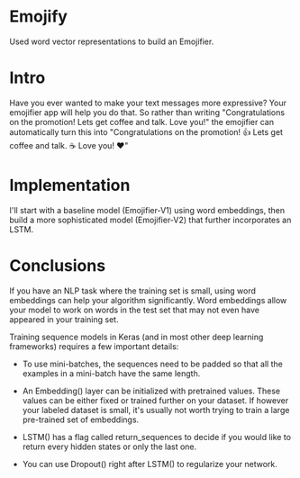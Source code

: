 # Emojify
Used word vector representations to build an Emojifier.
# Intro
Have you ever wanted to make your text messages more expressive? Your emojifier app will help you do that. So rather than writing "Congratulations on the promotion! Lets get coffee and talk. Love you!" the emojifier can automatically turn this into "Congratulations on the promotion! 👍 Lets get coffee and talk. ☕️ Love you! ❤️"
# Implementation
I'll start with a baseline model (Emojifier-V1) using word embeddings, then build a more sophisticated model (Emojifier-V2) that further incorporates an LSTM.
# Conclusions
If you have an NLP task where the training set is small, using word embeddings can help your algorithm significantly. Word embeddings allow your model to work on words in the test set that may not even have appeared in your training set.


Training sequence models in Keras (and in most other deep learning frameworks) requires a few important details:


- To use mini-batches, the sequences need to be padded so that all the examples in a mini-batch have the same length.


- An Embedding() layer can be initialized with pretrained values. These values can be either fixed or trained further on your dataset. If however your labeled dataset is small, it's usually not worth trying to train a large pre-trained set of embeddings.


- LSTM() has a flag called return_sequences to decide if you would like to return every hidden states or only the last one.


- You can use Dropout() right after LSTM() to regularize your network.
